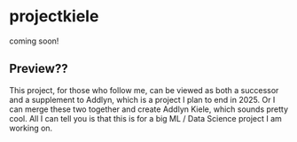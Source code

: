 # projectkiele
coming soon! 

## Preview??
This project, for those who follow me, can be viewed as both a successor and a supplement to Addlyn, which is a project I plan to end in 2025. Or I can merge these two together and create Addlyn Kiele, which sounds pretty cool. 
All I can tell you is that this is for a big ML / Data Science project I am working on. 
